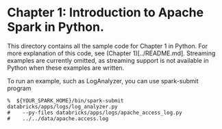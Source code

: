 # Chapter 1: Introduction to Apache Spark in Python.

This directory contains all the sample code for Chapter 1 in Python. For
more explanation of this code, see (Chapter 1)[../README.md].  Streaming
examples are currently omitted, as streaming support is not available 
in Python when these examples are written.

To run an example, such as LogAnalyzer, you can use spark-submit program
```
%  ${YOUR_SPARK_HOME}/bin/spark-submit databricks/apps/logs/log_analyzer.py
#    --py-files databricks/apps/logs/apache_access_log.py
#    ../../data/apache.access.log
```
